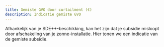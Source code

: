 ```yaml
---
title: Gemiste GVO door curtailment (€)
description: Indicatie gemiste GVO
---
```


Afhankelijk van je SDE++-beschikking, kan het zijn dat je subsidie misloopt door afschakeling van je zonne-installatie. Hier tonen we een indicatie van de gemiste subsidie.
